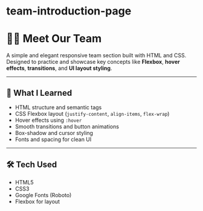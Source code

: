 # team-introduction-page
# 👩‍💻 Meet Our Team

A simple and elegant responsive team section built with HTML and CSS.  
Designed to practice and showcase key concepts like **Flexbox**, **hover effects**, **transitions**, and **UI layout styling**.

---

## 🧠 What I Learned

- HTML structure and semantic tags
- CSS Flexbox layout (`justify-content`, `align-items`, `flex-wrap`)
- Hover effects using `:hover`
- Smooth transitions and button animations
- Box-shadow and cursor styling
- Fonts and spacing for clean UI

---

## 🛠️ Tech Used

- HTML5
- CSS3
- Google Fonts (Roboto)
- Flexbox for layout
